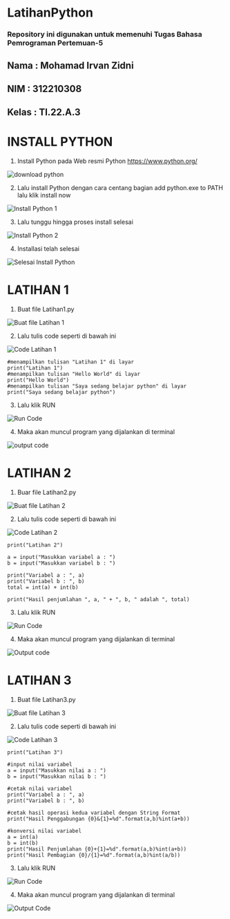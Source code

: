 # LatihanPython

### Repository ini digunakan untuk memenuhi Tugas Bahasa Pemrograman Pertemuan-5


## Nama    : Mohamad Irvan Zidni

## NIM     : 312210308

## Kelas   : TI.22.A.3

# INSTALL PYTHON

1. Install Python pada Web resmi Python
https://www.python.org/

![download python](https://user-images.githubusercontent.com/115876072/197432317-7df7e365-fda0-464a-8cfa-b36ba471a331.png)

2. Lalu install Python dengan cara centang bagian add python.exe to PATH lalu klik install now

![Install Python 1](https://user-images.githubusercontent.com/115876072/197432435-94120e98-c88a-4bd0-949a-ea969d4201fa.png)

3. Lalu tunggu hingga proses install selesai

![Install Python 2](https://user-images.githubusercontent.com/115876072/197432515-89b1b381-d46f-4f2a-9cfb-f1cf03e2914d.png)

4. Installasi telah selesai

![Selesai Install Python](https://user-images.githubusercontent.com/115876072/197432555-2a7cb8b7-8fbb-4ac0-b024-f18483162942.png)

# LATIHAN 1

1. Buat file Latihan1.py

![Buat file Latihan 1](https://user-images.githubusercontent.com/115876072/197449864-9ba20a6c-dc3f-4b24-807b-ad9ecbbb7322.png)

2. Lalu tulis code seperti di bawah ini

![Code Latihan 1](https://user-images.githubusercontent.com/115876072/197435347-3551d6fa-430a-45af-b2af-3f1db5700b6e.png)

    #menampilkan tulisan "Latihan 1" di layar
    print("Latihan 1")
    #menampilkan tulisan "Hello World" di layar 
    print("Hello World")
    #menampilkan tulisan "Saya sedang belajar python" di layar 
    print("Saya sedang belajar python")

3. Lalu klik RUN

![Run Code](https://user-images.githubusercontent.com/115876072/197435497-5753fada-5005-4596-ac0b-e552ff6f9163.png)

4. Maka akan muncul program yang dijalankan di terminal

![output code](https://user-images.githubusercontent.com/115876072/197435877-368b5b89-3275-4973-b9a9-4e6be750e3df.png)

# LATIHAN 2

1. Buar file Latihan2.py

![Buat file Latihan 2](https://user-images.githubusercontent.com/115876072/197449710-7107e682-ebda-4785-95bb-d65cc796227a.png)

2. Lalu tulis code seperti di bawah ini

![Code Latihan 2](https://user-images.githubusercontent.com/115876072/197436540-54e42acc-7bbb-449b-a327-86fee0534c87.png)

    print("Latihan 2")

    a = input("Masukkan variabel a : ")
    b = input("Masukkan variabel b : ")

    print("Variabel a : ", a)
    print("Variabel b : ", b)
    total = int(a) + int(b)

    print("Hasil penjumlahan ", a, " + ", b, " adalah ", total)

3. Lalu klik RUN

![Run Code](https://user-images.githubusercontent.com/115876072/197436828-8271ea76-0f21-49d1-b7b1-88cc1785f332.png)

4. Maka akan muncul program yang dijalankan di terminal

![Output code](https://user-images.githubusercontent.com/115876072/197437053-a7fe2222-c046-4eeb-8f96-53eea1eb7233.png)

# LATIHAN 3

1. Buat file Latihan3.py

![Buat file Latihan 3](https://user-images.githubusercontent.com/115876072/197450027-83532e4a-6eb7-4530-a54e-a4771b8e26e2.png)

2. Lalu tulis code seperti di bawah ini

![Code Latihan 3](https://user-images.githubusercontent.com/115876072/197450099-5f2b8e34-a608-4222-baf6-905f5269d5bb.png)

    print("Latihan 3")

    #input nilai variabel
    a = input("Masukkan nilai a : ")
    b = input("Masukkan nilai b : ")

    #cetak nilai variabel
    print("Variabel a : ", a)
    print("Variabel b : ", b)

    #cetak hasil operasi kedua variabel dengan String Format
    print("Hasil Penggabungan {0}&{1}=%d".format(a,b)%int(a+b))

    #konversi nilai variabel
    a = int(a)
    b = int(b)
    print("Hasil Penjumlahan {0}+{1}=%d".format(a,b)%int(a+b))
    print("Hasil Pembagian {0}/{1}=%d".format(a,b)%int(a/b))

3. Lalu klik RUN

![Run Code](https://user-images.githubusercontent.com/115876072/197450193-aeeeaa34-982d-45d4-bcca-088eab696e69.png)

4. Maka akan muncul program yang dijalankan di terminal

![Output Code](https://user-images.githubusercontent.com/115876072/197450418-91809216-5520-4c3e-9764-a653c4442166.png)
